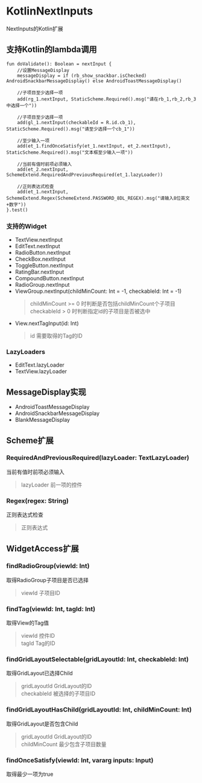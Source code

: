 # KotlinNextInputs
NextInputs的Kotlin扩展  

## 支持Kotlin的lambda调用
```
fun doValidate(): Boolean = nextInput {
    //设置MessageDisplay
    messageDisplay = if (rb_show_snackbar.isChecked) AndroidSnackbarMessageDisplay() else AndroidToastMessageDisplay()

    //子项目至少选择一项
    add(rg_1.nextInput, StaticScheme.Required().msg("请在rb_1,rb_2,rb_3中选择一个"))

    //子项目至少选择一项
    add(gl_1.nextInput(checkableId = R.id.cb_1), StaticScheme.Required().msg("请至少选择一个cb_1"))

    //至少输入一项
    add(et_1.findOnceSatisfy(et_1.nextInput, et_2.nextInput), StaticScheme.Required().msg("文本框至少输入一项"))

    //当前有值时前项必须输入
    add(et_2.nextInput, SchemeExtend.RequiredAndPreviousRequired(et_1.lazyLoader))

    //正则表达式检查
    add(et_1.nextInput, SchemeExtend.Regex(SchemeExtend.PASSWORD_8DL_REGEX).msg("请输入8位英文+数字"))
}.test()
```

### 支持的Widget
+ TextView.nextInput
+ EditText.nextInput
+ RadioButton.nextInput
+ CheckBox.nextInput
+ ToggleButton.nextInput
+ RatingBar.nextInput
+ CompoundButton.nextInput
+ RadioGroup.nextInput
+ ViewGroup.nextInput(childMinCount: Int = -1, checkableId: Int = -1)
   > childMinCount >= 0 时判断是否包括childMinCount个子项目  
   > checkableId > 0 时判断指定id的子项目是否被选中  
+ View.nextTagInput(id: Int)
   > id 需要取得的Tag的ID

### LazyLoaders
+ EditText.lazyLoader
+ TextView.lazyLoader

## MessageDisplay实现
+ AndroidToastMessageDisplay
+ AndroidSnackbarMessageDisplay
+ BlankMessageDisplay

## Scheme扩展
### RequiredAndPreviousRequired(lazyLoader: TextLazyLoader)
当前有值时前项必须输入  
  > lazyLoader 前一项的控件

### Regex(regex: String)
正则表达式检查  
  > 正则表达式

## WidgetAccess扩展
### findRadioGroup(viewId: Int)
取得RadioGroup子项目是否已选择  
  > viewId 子项目ID  

### findTag(viewId: Int, tagId: Int)
取得View的Tag值  

  > viewId 控件ID  
  > tagId Tag的ID  

### findGridLayoutSelectable(gridLayoutId: Int, checkableId: Int)
取得GridLayout已选择Child
  > gridLayoutId GridLayout的ID  
  > checkableId 被选择的子项目ID  
  
### findGridLayoutHasChild(gridLayoutId: Int, childMinCount: Int)
取得GridLayout是否包含Child  
  > gridLayoutId GridLayout的ID  
  > childMinCount 最少包含子项目数量  
  
### findOnceSatisfy(viewId: Int, vararg inputs: Input)
取得最少一项为true
